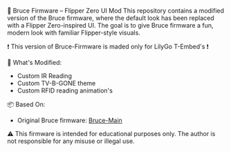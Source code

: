 🐬 Bruce Firmware – Flipper Zero UI Mod
This repository contains a modified version of the Bruce firmware, where the default look has been replaced with a Flipper Zero-inspired UI. The goal is to give Bruce firmware a fun, modern look with familiar Flipper-style visuals.

❗ This version of Bruce-Firmware is maded only for LilyGo T-Embed's ❗

🔧 What's Modified:
- Custom IR Reading
- Custom TV-B-GONE theme
- Custom RFID reading animation's

📦 Based On:
- Original Bruce firmware: [Bruce-Main](https://github.com/pr3y/Bruce/tree/main)

⚠️ This firmware is intended for educational purposes only. The author is not responsible for any misuse or illegal use.
